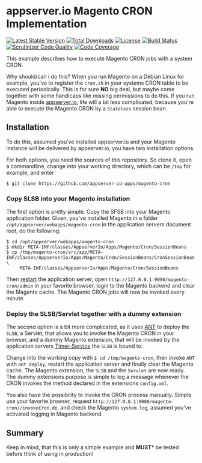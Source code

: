 # appserver.io Magento CRON Implementation

[![Latest Stable Version](https://poser.pugx.org/appserver-io-app/magento-cron/v/stable.png)](https://packagist.org/packages/appserver-io-app/magento-cron) [![Total Downloads](https://poser.pugx.org/appserver-io-app/magento-cron/downloads.png)](https://packagist.org/packages/appserver-io-app/magento-cron) [![License](https://poser.pugx.org/appserver-io-app/magento-cron/license.png)](https://packagist.org/packages/appserver-io-app/magento-cron) [![Build Status](https://travis-ci.org/appserver-io-app/magento-cron.png)](https://travis-ci.org/appserver-io-app/magento-cron) [![Scrutinizer Code Quality](https://scrutinizer-ci.com/g/appserver-io-app/magento-cron/badges/quality-score.png?b=master)](https://scrutinizer-ci.com/g/appserver-io-app/magento-cron/?branch=master) [![Code Coverage](https://scrutinizer-ci.com/g/appserver-io-app/magento-cron/badges/coverage.png?b=master)](https://scrutinizer-ci.com/g/appserver-io-app/magento-cron/?branch=master)

This example describes how to execute Magento CRON jobs with a system CRON.

Why should/can i do this? When you run Magento on a Debian Linux for example, you've to register the `cron.sh`
in your systems CRON table to be executed periodically. This is for sure **NO** big deal, but maybe come
together with some handicaps like missing permissions to do this. If you run Magento inside [appserver.io](http://appserver.io),
life will a bit less complicated, because you're able to execute the Magento CRON by a `Stateless` session bean.

## Installation

To do this, assumed you've installed appserver.io and your Magento instance will be delivered by appserver.io,
you have two installation options.

For both options, you need the sources of this repository. So clone it, open a commandline, change into your 
working  directory, which can be `/tmp` for example, and enter

```
$ git clone https://github.com/appserver-io-apps/magento-cron
```

### Copy SLSB into your Magento installation

The first option is pretty simple. Copy the SFSB into your Magento application folder. Given, you've installed
Magento in a folder `/opt/appserver/webapps/magento-cron` in the application servers document root, do the 
following:

```
$ cd /opt/appserver/webapps/magento-cron
$ mkdir META-INF/classes/AppserverIo/Apps/Magento/Cron/SessionBeans
$ cp /tmp/magento-cron/src/app/META-INF/classes/AppserverIo/Apps/Magento/Cron/SessionBeans/CronSessionBean.php \
     META-INF/classes/AppserverIo/Apps/Magento/Cron/SessionBeans
```

Then [restart](http://appserver.io/get-started/documentation/basic-usage.html) the application server, open `http://127.0.0.1:9080/magento-cron/admin` in your favorite browser, login to the Magento backend and clear the Magento cache. The Magento CRON jobs will now be invoked every minute.

### Deploy the SLSB/Servlet together with a dummy extension

The second option is a bit more complicated, as it uses [ANT](http://ant.apache.org/) to deploy the `SLSB`, a
Servlet, that allows you to invoke the Magento CRON in your browser, and a dummy Magento extension, that will
be invoked by the application servers [Timer-Service](http://appserver.io/get-started/documentation/timer-service.html) the `SLSB` is bound to.

Change into the working copy with `$ cd /tmp/magento-cron`, then invoke `ANT` with `ant deploy`, restart the application server and finally clear the Magento cache. The Magento extension, the `SLSB` and the `Servlet` are now ready. The dummy extensions purpose is simple to log a message whenever the CRON invokes the method declared in the extensions `config.xml`.

You also have the possibility to invoke the CRON process manually. Simple use your favorite browser, request
`http://127.0.0.1:9080/magento-cron//invokeCron.do`, and check the Magento `system.log`, assumed you've activated
logging in Magento backend.

## Summary

Keep in mind, that this is only a simple example and **MUST*** be tested before think of using in production!

